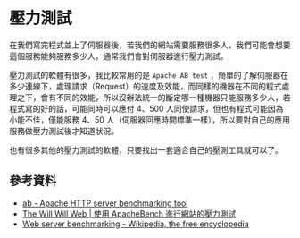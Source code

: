 # 壓力測試

在我們寫完程式並上了伺服器後，若我們的網站需要服務很多人，我們可能會想要這個服務能夠服務多少人，通常我們會對伺服器進行壓力測試。

壓力測試的軟體有很多，我比較常用的是 `Apache AB test` ，簡單的了解伺服器在多少連線下，處理請求（Request）的速度及效能，而同樣的機器在不同的程式處理之下，會有不同的效能，所以沒辦法統一的斷定哪一種機器只能服務多少人，若程式寫的好的話，可能同時可以應付 4、500 人同使請求，但也有程式可能因為小能不佳，僅能服務 4、50 人（伺服器回應時間標準一樣），所以要對自己的應用服務做壓力測試後才知道狀況。

也有很多其他的壓力測試的軟體，只要找出一套適合自己的壓測工具就可以了。

## 參考資料
* [ab - Apache HTTP server benchmarking tool](http://httpd.apache.org/docs/2.2/programs/ab.html)
* [The Will Will Web | 使用 ApacheBench 進行網站的壓力測試](http://blog.miniasp.com/post/2008/06/30/Using-ApacheBench-ab-to-to-Web-stress-test.aspx)
* [Web server benchmarking - Wikipedia, the free encyclopedia](http://en.wikipedia.org/wiki/Web_server_benchmarking)
